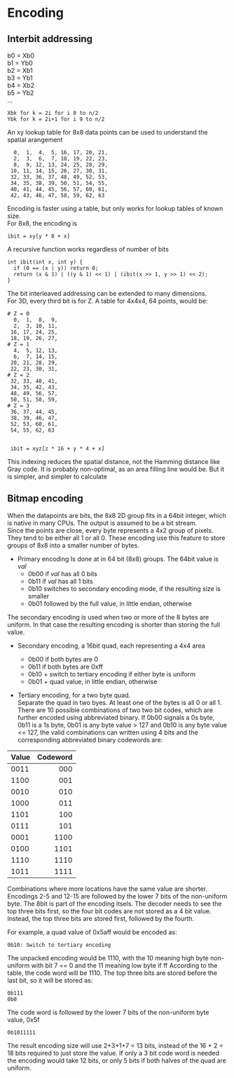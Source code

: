 # Encoding
## Interbit addressing  
  b0 = Xb0  
  b1 = Yb0  
  b2 = Xb1  
  b3 = Yb1  
  b4 = Xb2  
  b5 = Yb2  
  ...  

    Xbk for k = 2i for i 0 to n/2  
    Ybk for k = 2i+1 for i 9 to n/2

An xy lookup table for 8x8 data points can be used to understand the spatial arangement

```
  0,  1,  4,  5, 16, 17, 20, 21,
  2,  3,  6,  7, 18, 19, 22, 23,
  8,  9, 12, 13, 24, 25, 28, 29,
 10, 11, 14, 15, 26, 27, 30, 31,
 32, 33, 36, 37, 48, 49, 52, 53,
 34, 35, 38, 39, 50, 51, 54, 55,
 40, 41, 44, 45, 56, 57, 60, 61,
 42, 43, 46, 47, 58, 59, 62, 63
```

Encoding is faster using a table, but only works for lookup tables of known size.  
For 8x8, the encoding is

    ibit = xy[y * 8 + x]

A recursive function works regardless of number of bits
```
int ibit(int x, int y) {
  if (0 == (x | y)) return 0;
  return (x & 1) | ((y & 1) << 1) | (ibit(x >> 1, y >> 1) << 2); 
}
```

The bit interleaved addressing can be extended to many dimensions.  
For 3D, every third bit is for Z.  A table for 4x4x4, 64 points, would be:
```
# Z = 0
  0,  1,  8,  9,
  2,  3, 10, 11,
 16, 17, 24, 25,
 18, 19, 26, 27,
# Z = 1
  4,  5, 12, 13,
  6,  7, 14, 15,
 20, 21, 28, 29,
 22, 23, 30, 31,
# Z = 2
 32, 33, 40, 41,
 34, 35, 42, 43,
 48, 49, 56, 57,
 50, 51, 58, 59,
# Z = 3
 36, 37, 44, 45,
 38, 39, 46, 47,
 52, 53, 60, 61,
 54, 55, 62, 63


 ibit = xyz[z * 16 + y * 4 + x]
```

This indexing reduces the spatial distance, not the Hamming distance like Gray code. 
It is probably non-optimal, as an area filling line would be.  But it is simpler, 
and simpler to calculate

## Bitmap encoding

When the datapoints are bits, the 8x8 2D group fits in a 64bit integer, which is native in many CPUs. The output is assumed to be a bit stream.  
Since the points are close, every byte represents a 4x2 group of pixels. They tend to be either all 1 or all 0. 
These encoding use this feature to store groups of 8x8 into a smaller number of bytes.
- Primary encoding
Is done at in 64 bit (8x8) groups. The 64bit value is *val*
  - 0b00 if *val* has all 0 bits
  - 0b11 if *val* has all 1 bits
  - 0b10 switches to secondary encoding mode, if the resulting size is smaller
  - 0b01 followed by the full value, in little endian, otherwise

The secondary encoding is used when two or more of the 8 bytes are uniform. 
In that case the resulting encoding is shorter than storing the full value.

- Secondary encoding, a 16bit quad, each representing a 4x4 area
  - 0b00 if both bytes are 0
  - 0b11 if both bytes are 0xff
  - 0b10 + switch to tertiary encoding if either byte is uniform
  - 0b01 + quad value, in little endian, otherwise

 - Tertiary encoding, for a two byte quad.  
Separate the quad in two byes.  At least one of the bytes is all 0 or all 1. 
There are 10 possible combinations of two two bit codes, which are further encoded using abbreviated binary. 
If 0b00 signals a 0s byte, 0b11 is a 1s byte, 0b01 is any byte value > 127 and 0b10 is any byte value <= 127, the valid combinations can written 
using 4 bits and the corresponding abbreviated binary codewords are:

Value |Codeword|
|----|---:|
|0011| 000|
|1100| 001|
|0010| 010|
|1000| 011|
|1101| 100|
|0111| 101|
|0001|1100|
|0100|1101|
|1110|1110|
|1011|1111|

Combinations where more locations have the same value are shorter.
Encodings 2-5 and 12-15 are followed by the lower 7 bits of the non-uniform byte. The 8bit is part of the encoding itsels.
The decoder needs to see the top three bits first, so the four bit codes are not stored
as a 4 bit value. Instead, the top three bits are stored first, followed by the fourth.  

For example, a quad value of 0x5aff would be encoded as:  

    0b10: Switch to tertiary encoding  
The unpacked encoding would be 1110, with the 10 meaning high byte non-uniform with bit 7 == 0 and the 11 meaning low byte if ff
According to the table, the code word will be 1110. The top three bits 
are stored before the last bit, so it will be stored as:  

    0b111  
    0b0
The code word is followed by the lower 7 bits of the non-uniform byte value, 0x5f

    0b1011111

The result encoding size will use 2+3+1+7 = 13 bits, 
instead of the 16 + 2 = 18 bits required to just store the value. If only a 3 bit code word is needed the encoding would take 12 bits, or only 5 bits if both halves of the quad are uniform.

